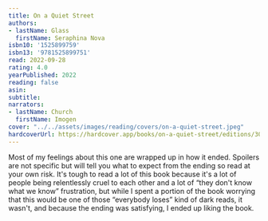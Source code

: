 ```yaml
---
title: On a Quiet Street
authors:
- lastName: Glass
  firstName: Seraphina Nova
isbn10: '1525899759'
isbn13: '9781525899751'
read: 2022-09-28
rating: 4.0
yearPublished: 2022
reading: false
asin:
subtitle:
narrators:
- lastName: Church
  firstName: Imogen
cover: "../../assets/images/reading/covers/on-a-quiet-street.jpeg"
hardcoverUrl: https://hardcover.app/books/on-a-quiet-street/editions/30519555
---
```

Most of my feelings about this one are wrapped up in how it ended. Spoilers are not specific but will tell you what to expect from the ending so read at your own risk.  <spoiler>It's tough to read a lot of this book because it's a lot of people being relentlessly cruel to each other and a lot of “they don't know what we know” frustration, but while I spent a portion of the book worrying that this would be one of those “everybody loses” kind of dark reads, it wasn't, and because the ending was satisfying, I ended up liking the book.</spoiler>
